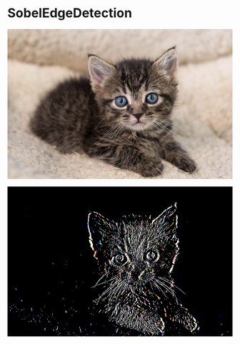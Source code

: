 # SobelEdgeDetection
![alt text](https://github.com/Northerneye/SobelEdgeDetection/blob/master/cat.jpg?raw=true)

![alt text](https://github.com/Northerneye/SobelEdgeDetection/blob/master/catout.png?raw=true)
